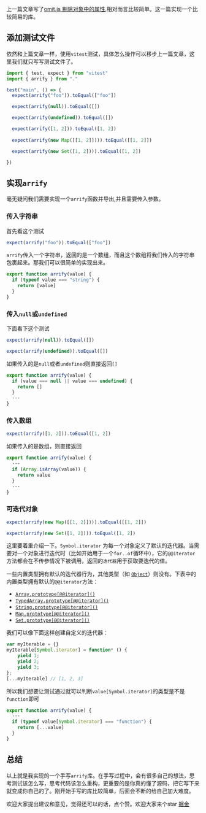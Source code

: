 
上一篇文章写了[omit.js 剔除对象中的属性](https://juejin.cn/post/7141654333812604958),相对而言比较简单。这一篇实现一个比较简易的库。
## 添加测试文件
依然和上篇文章一样，使用`vitest`测试，具体怎么操作可以移步上一篇文章，这里我们就只写写测试文件了。
```js
import { test, expect } from "vitest"
import { arrify } from "."

test("main", () => {
  expect(arrify("foo")).toEqual(["foo"])

  expect(arrify(null)).toEqual([])

  expect(arrify(undefined)).toEqual([])

  expect(arrify([1, 2])).toEqual([1, 2])
  
  expect(arrify(new Map([[1, 2]]))).toEqual([[1, 2]])

  expect(arrify(new Set([1, 2]))).toEqual([1, 2])

})

```
## 实现`arrify`
毫无疑问我们需要实现一个`arrify`函数并导出,并且需要传入参数。
### 传入字符串
首先看这个测试
```js
expect(arrify("foo")).toEqual(["foo"])
```
`arrify`传入一个字符串，返回的是一个数组，而且这个数组将我们传入的字符串包裹起来。那我们可以很简单的实现出来。
```js
export function arrify(value) {
  if (typeof value === "string") {
    return [value]
  }
}
```
### 传入`null`或`undefined`
下面看下这个测试
```js
expect(arrify(null)).toEqual([])

expect(arrify(undefined)).toEqual([])
```
如果传入的是`null`或者`undefined`则直接返回`[]`
```js
export function arrify(value) {
  if (value === null || value === undefined) {
    return []
  }
  ···
}
```
### 传入数组
```js
expect(arrify([1, 2])).toEqual([1, 2])
```
如果传入的是数组，则直接返回
```js
export function arrify(value) {
  ···
  if (Array.isArray(value)) {
    return value
  }
  ···
}
```
### 可迭代对象
```js
expect(arrify(new Map([[1, 2]]))).toEqual([[1, 2]])

expect(arrify(new Set([1, 2]))).toEqual([1, 2])
```
这里要着重介绍一下。`Symbol.iterator` 为每一个对象定义了默认的迭代器。当需要对一个对象进行迭代时（比如开始用于一个`for..of`循环中），它的`@@iterator`方法都会在不传参情况下被调用，返回的`迭代器`用于获取要迭代的值。

一些内置类型拥有默认的迭代器行为，其他类型（如 [`Object`](https://developer.mozilla.org/zh-CN/docs/Web/JavaScript/Reference/Global_Objects/Object)）则没有。下表中的内置类型拥有默认的`@@iterator`方法：

-   [`Array.prototype[@@iterator]()`](https://developer.mozilla.org/zh-CN/docs/Web/JavaScript/Reference/Global_Objects/Array/@@iterator)
-   [`TypedArray.prototype[@@iterator]()`](https://developer.mozilla.org/zh-CN/docs/Web/JavaScript/Reference/Global_Objects/TypedArray/@@iterator)
-   [`String.prototype[@@iterator]()`](https://developer.mozilla.org/zh-CN/docs/Web/JavaScript/Reference/Global_Objects/String/@@iterator)
-   [`Map.prototype[@@iterator]()`](https://developer.mozilla.org/zh-CN/docs/Web/JavaScript/Reference/Global_Objects/Map/@@iterator)
-   [`Set.prototype[@@iterator]()`](https://developer.mozilla.org/zh-CN/docs/Web/JavaScript/Reference/Global_Objects/Set/@@iterator)


我们可以像下面这样创建自定义的迭代器：
```js
var myIterable = {}
myIterable[Symbol.iterator] = function* () {
    yield 1;
    yield 2;
    yield 3;
};
[...myIterable] // [1, 2, 3]
```
所以我们想要让测试通过就可以判断`value[Symbol.iterator]`的类型是不是`function`即可
```js
export function arrify(value) {
  ···
  if (typeof value[Symbol.iterator] === "function") {
    return [...value]
  }
}
```

## 总结
以上就是我实现的一个手写`arrify`库。在手写过程中，会有很多自己的想法，思考测试该怎么写，思考代码该怎么重构，更重要的是你真的懂了源码，把它写下来就变成你自己的了。刚开始手写的库比较简单，后面会不断的给自己加大难度。

欢迎大家提出建议和意见，觉得还可以的话，点个赞。欢迎大家来个star
[掘金](https://juejin.cn/post/7143239847421935624/)